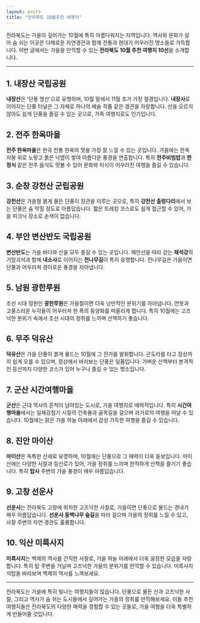 ```yaml
---
layout: posts
title: "전라북도 10월추천 여행지"
---
```





전라북도는 가을이 깊어가는 10월에 특히 아름다워지는 지역입니다. 역사와 문화가 살아 숨 쉬는 이곳은 다채로운 자연경관과 함께 전통과 현대가 어우러진 명소들로 가득합니다. 이번 글에서는 가을을 만끽할 수 있는 **전라북도 10월 추천 여행지 10선**을 소개합니다.

---

## 1. 내장산 국립공원
**내장산**은 '단풍 명산'으로 유명하며, 10월 말에서 11월 초가 가장 절경입니다. **내장사**로 이어지는 단풍 터널은 그 자체로 하나의 예술 작품 같은 경관을 자랑합니다. 산을 오르지 않아도 쉽게 단풍을 즐길 수 있는 곳으로, 가족 여행지로도 인기입니다.

## 2. 전주 한옥마을
**전주 한옥마을**은 한국 전통 한옥의 멋을 가장 잘 느낄 수 있는 곳입니다. 가을에는 한옥 지붕 위로 노랗고 붉은 낙엽이 쌓여 아름다운 풍경을 연출합니다. 특히 **전주비빔밥**과 **한정식** 같은 전주 음식도 맛볼 수 있어 문화와 미식이 어우러진 여행을 즐길 수 있습니다.

## 3. 순창 강천산 군립공원
**강천산**은 가을철 붉게 물든 단풍이 장관을 이루는 곳으로, 특히 **강천산 출렁다리**에서 보는 단풍은 숨 막힐 정도로 아름답습니다. 짧은 트레킹 코스로도 쉽게 접근할 수 있어, 가을 피크닉 장소로 손색이 없습니다.

## 4. 부안 변산반도 국립공원
**변산반도**는 가을 바다와 산을 모두 즐길 수 있는 곳입니다. 해안선을 따라 걷는 **채석강**의 기암괴석과 함께 **내소사**로 이어지는 **전나무길**이 특히 유명합니다. 전나무길은 가을이면 단풍과 어우러져 경이로운 풍경을 자아냅니다.

## 5. 남원 광한루원
조선 시대 정원인 **광한루원**은 가을철이면 더욱 낭만적인 분위기를 자아냅니다. 연못과 고풍스러운 누각들이 어우러져 한 폭의 동양화를 떠올리게 합니다. 특히 10월에는 고즈넉한 분위기 속에서 조선 시대의 정취를 느끼며 산책하기 좋습니다.

## 6. 무주 덕유산
**덕유산**은 가을 단풍이 붉게 물드는 10월에 그 진가를 발휘합니다. 곤도라를 타고 정상까지 쉽게 오를 수 있으며, 정상에서 바라보는 단풍은 일품입니다. 가벼운 산책부터 본격적인 등산까지 다양한 코스가 있어 누구나 즐길 수 있는 명소입니다.

## 7. 군산 시간여행마을
**군산**은 근대 역사의 흔적이 남아있는 도시로, 가을 여행지로 매력적입니다. 특히 **시간여행마을**에서는 일제강점기 시절의 건축물과 골목길을 걸으며 과거로의 여행을 떠날 수 있습니다. 10월에는 맑은 가을 하늘 아래에서 감성 가득한 여행을 즐길 수 있습니다.

## 8. 진안 마이산
**마이산**은 독특한 산세로 유명하며, 10월에는 단풍으로 그 매력이 더욱 돋보입니다. 마이산에는 다양한 사찰과 등산로가 있어, 가을 정취를 느끼며 한적하게 산책을 즐기기 좋습니다. 특히 **탑사** 주변의 가을 풍경이 매우 아름답습니다.

## 9. 고창 선운사
**선운사**는 전라북도 고창에 위치한 고즈넉한 사찰로, 가을이면 단풍으로 물드는 경내가 매우 아름답습니다. **선운사 동백나무 숲길**을 따라 걸으며 가을의 정취를 느낄 수 있고, 사찰 주변의 자연 경관도 훌륭합니다.

## 10. 익산 미륵사지
**미륵사지**는 백제의 역사를 간직한 사찰로, 가을 하늘 아래에서 더욱 웅장한 모습을 자랑합니다. 특히 탑 주변을 거닐며 고즈넉한 가을의 분위기를 만끽할 수 있습니다. 미륵사지 석탑을 바라보며 백제의 역사를 느껴보세요.

---

전라북도는 가을에 특히 빛나는 여행지들이 많습니다. 단풍으로 물든 산과 고즈넉한 사찰, 그리고 역사가 숨 쉬는 도시들에서 깊어가는 가을의 정취를 만끽해보세요. 이들 추천 여행지들은 전라북도의 다양한 매력을 경험할 수 있는 곳들로, 가을 여행을 더욱 특별하게 만들어줄 것입니다.
